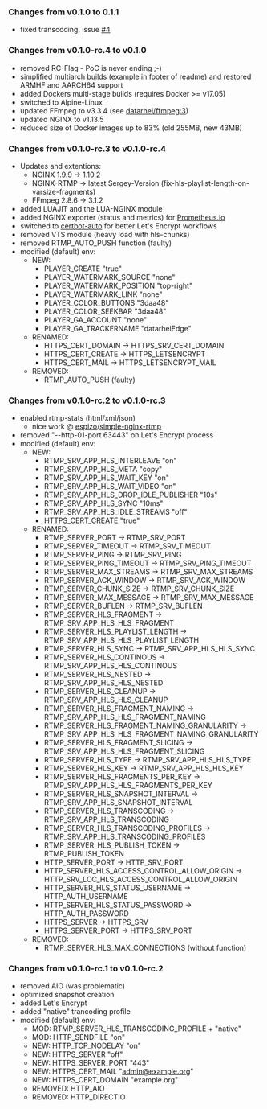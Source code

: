 ### Changes from v0.1.0 to 0.1.1

* fixed transcoding, issue [#4](https://github.com/datarhei/restreamer-edge/issues/4)

### Changes from v0.1.0-rc.4 to v0.1.0

* removed RC-Flag - PoC is never ending ;-)
* simplified multiarch builds (example in footer of readme) and restored ARMHF and AARCH64 support
* added Dockers multi-stage builds (requires Docker >= v17.05)
* switched to Alpine-Linux 
* updated FFmpeg to v3.3.4 (see [datarhei/ffmpeg:3](https://hub.docker.com/r/datarhei/ffmpeg/))
* updated NGINX to v1.13.5 
* reduced size of Docker images up to 83% (old 255MB, new 43MB)

### Changes from v0.1.0-rc.3 to v0.1.0-rc.4

* Updates and extentions:
  * NGINX 1.9.9 -> 1.10.2
  * NGINX-RTMP -> latest Sergey-Version (fix-hls-playlist-length-on-varsize-fragments)
  * FFmpeg 2.8.6 -> 3.1.2
* added LUAJIT and the LUA-NGINX module
* added NGINX exporter (status and metrics) for [Prometheus.io](https://prometheus.io)
* switched to [certbot-auto](https://certbot.eff.org/) for better Let's Encrypt workflows
* removed VTS module (heavy load with hls-chunks)
* removed RTMP_AUTO_PUSH function (faulty)
* modified (default) env:
  * NEW:
    * PLAYER_CREATE "true"
    * PLAYER_WATERMARK_SOURCE "none"
    * PLAYER_WATERMARK_POSITION "top-right"
    * PLAYER_WATERMARK_LINK "none"
    * PLAYER_COLOR_BUTTONS "3daa48"
    * PLAYER_COLOR_SEEKBAR "3daa48"
    * PLAYER_GA_ACCOUNT "none"
    * PLAYER_GA_TRACKERNAME "datarheiEdge"
  * RENAMED:
    * HTTPS_CERT_DOMAIN -> HTTPS_SRV_CERT_DOMAIN
    * HTTPS_CERT_CREATE -> HTTPS_LETSENCRYPT
    * HTTPS_CERT_MAIL -> HTTPS_LETSENCRYPT_MAIL
  * REMOVED:
    * RTMP_AUTO_PUSH (faulty)

### Changes from v0.1.0-rc.2 to v0.1.0-rc.3

* enabled rtmp-stats (html/xml/json)
  * nice work @ [espizo](https://github.com/espizo)/[simple-nginx-rtmp](https://github.com/espizo/simple-nginx-rtmp)
* removed "--http-01-port 63443" on Let's Encrypt process
* modified (default) env:
  * NEW:
    * RTMP_SRV_APP_HLS_INTERLEAVE "on"
    * RTMP_SRV_APP_HLS_META "copy"
    * RTMP_SRV_APP_HLS_WAIT_KEY "on"
    * RTMP_SRV_APP_HLS_WAIT_VIDEO "on"
    * RTMP_SRV_APP_HLS_DROP_IDLE_PUBLISHER "10s"
    * RTMP_SRV_APP_HLS_SYNC "10ms"
    * RTMP_SRV_APP_HLS_IDLE_STREAMS "off"
    * HTTPS_CERT_CREATE "true"
  * RENAMED:
    * RTMP_SERVER_PORT -> RTMP_SRV_PORT
    * RTMP_SERVER_TIMEOUT -> RTMP_SRV_TIMEOUT
    * RTMP_SERVER_PING -> RTMP_SRV_PING
    * RTMP_SERVER_PING_TIMEOUT -> RTMP_SRV_PING_TIMEOUT
    * RTMP_SERVER_MAX_STREAMS -> RTMP_SRV_MAX_STREAMS
    * RTMP_SERVER_ACK_WINDOW -> RTMP_SRV_ACK_WINDOW
    * RTMP_SERVER_CHUNK_SIZE -> RTMP_SRV_CHUNK_SIZE
    * RTMP_SERVER_MAX_MESSAGE -> RTMP_SRV_MAX_MESSAGE
    * RTMP_SERVER_BUFLEN -> RTMP_SRV_BUFLEN
    * RTMP_SERVER_HLS_FRAGMENT -> RTMP_SRV_APP_HLS_HLS_FRAGMENT
    * RTMP_SERVER_HLS_PLAYLIST_LENGTH -> RTMP_SRV_APP_HLS_HLS_PLAYLIST_LENGTH
    * RTMP_SERVER_HLS_SYNC -> RTMP_SRV_APP_HLS_HLS_SYNC
    * RTMP_SERVER_HLS_CONTINOUS -> RTMP_SRV_APP_HLS_HLS_CONTINOUS
    * RTMP_SERVER_HLS_NESTED -> RTMP_SRV_APP_HLS_HLS_NESTED
    * RTMP_SERVER_HLS_CLEANUP -> RTMP_SRV_APP_HLS_HLS_CLEANUP
    * RTMP_SERVER_HLS_FRAGMENT_NAMING -> RTMP_SRV_APP_HLS_HLS_FRAGMENT_NAMING
    * RTMP_SERVER_HLS_FRAGMENT_NAMING_GRANULARITY -> RTMP_SRV_APP_HLS_HLS_FRAGMENT_NAMING_GRANULARITY
    * RTMP_SERVER_HLS_FRAGMENT_SLICING -> RTMP_SRV_APP_HLS_HLS_FRAGMENT_SLICING
    * RTMP_SERVER_HLS_TYPE -> RTMP_SRV_APP_HLS_HLS_TYPE
    * RTMP_SERVER_HLS_KEY -> RTMP_SRV_APP_HLS_HLS_KEY
    * RTMP_SERVER_HLS_FRAGMENTS_PER_KEY -> RTMP_SRV_APP_HLS_HLS_FRAGMENTS_PER_KEY
    * RTMP_SERVER_HLS_SNAPSHOT_INTERVAL -> RTMP_SRV_APP_HLS_SNAPSHOT_INTERVAL
    * RTMP_SERVER_HLS_TRANSCODING -> RTMP_SRV_APP_HLS_TRANSCODING
    * RTMP_SERVER_HLS_TRANSCODING_PROFILES -> RTMP_SRV_APP_HLS_TRANSCODING_PROFILES
    * RTMP_SERVER_HLS_PUBLISH_TOKEN -> RTMP_PUBLISH_TOKEN
    * HTTP_SERVER_PORT -> HTTP_SRV_PORT
    * HTTP_SERVER_HLS_ACCESS_CONTROL_ALLOW_ORIGIN -> HTTP_SRV_LOC_HLS_ACCESS_CONTROL_ALLOW_ORIGIN
    * HTTP_SERVER_HLS_STATUS_USERNAME -> HTTP_AUTH_USERNAME
    * HTTP_SERVER_HLS_STATUS_PASSWORD -> HTTP_AUTH_PASSWORD
    * HTTPS_SERVER -> HTTPS_SRV
    * HTTPS_SERVER_PORT -> HTTPS_SRV_PORT
  * REMOVED:
    * RTMP_SERVER_HLS_MAX_CONNECTIONS (without function)

### Changes from v0.1.0-rc.1 to v0.1.0-rc.2

* removed AIO (was problematic)
* optimized snapshot creation
* added Let's Encrypt
* added "native" trancoding profile
* modified (default) env:
  * MOD: RTMP_SERVER_HLS_TRANSCODING_PROFILE + "native"
  * MOD: HTTP_SENDFILE "on" 
  * NEW: HTTP_TCP_NODELAY "on"
  * NEW: HTTPS_SERVER "off"
  * NEW: HTTPS_SERVER_PORT "443"
  * NEW: HTTPS_CERT_MAIL "admin@example.org"
  * NEW: HTTPS_CERT_DOMAIN "example.org"
  * REMOVED: HTTP_AIO
  * REMOVED: HTTP_DIRECTIO
